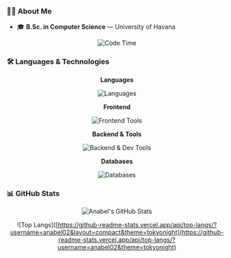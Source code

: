 ### 👩‍💻 About Me

* 🎓 **B.Sc. in Computer Science** — University of Havana

<div align="center">
    
![Code Time](http://img.shields.io/badge/Code%20Time-3%2C793%20hrs%2031%20mins-blue)

</div>


### 🛠️ Languages & Technologies

<div align="center">

**Languages** 

<img src="https://skillicons.dev/icons?i=py,cs,ts" alt="Languages" title="Python, C#, TypeScript" />

**Frontend** 

<img src="https://skillicons.dev/icons?i=html,css,react,angular" alt="Frontend Tools" title="HTML, CSS, React, Angular" />

**Backend & Tools** 

<img src="https://skillicons.dev/icons?i=dotnet,docker" alt="Backend & Dev Tools" title=".NET, Docker" />

**Databases** 

<img src="https://skillicons.dev/icons?i=mysql,postgres" alt="Databases" title="MySQL, PostgreSQL" />

</div>

### 📊 GitHub Stats

<div align="center">

![Anabel's GitHub Stats](https://github-readme-stats.vercel.app/api?username=anabel02\&show_icons=true\&theme=tokyonight\&hide=prs\&count_private=true)

![Top Langs]([https://github-readme-stats.vercel.app/api/top-langs/?username=anabel02&layout=compact&theme=tokyonight](https://github-readme-stats.vercel.app/api/top-langs/?username=anabel02&theme=tokyonight)

</div>
